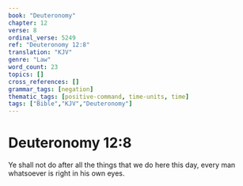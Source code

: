 ```yaml
---
book: "Deuteronomy"
chapter: 12
verse: 8
ordinal_verse: 5249
ref: "Deuteronomy 12:8"
translation: "KJV"
genre: "Law"
word_count: 23
topics: []
cross_references: []
grammar_tags: [negation]
thematic_tags: [positive-command, time-units, time]
tags: ["Bible","KJV","Deuteronomy"]
---
```


# Deuteronomy 12:8

Ye shall not do after all the things that we do here this day, every man whatsoever is right in his own eyes.
